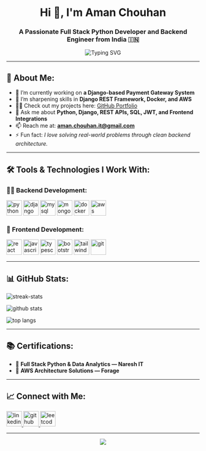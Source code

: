 <h1 align="center">Hi 👋, I'm Aman Chouhan</h1>
<h3 align="center">A Passionate Full Stack Python Developer and Backend Engineer from India 🇮🇳</h3>

<p align="center">
  <img src="https://readme-typing-svg.demolab.com?font=Fira+Code&pause=1000&color=0E75B6&width=435&lines=Backend+Developer;Full+Stack+Python+Developer;Web+Application+Builder;Frontend+Tech+Explorer" alt="Typing SVG" />
</p>

---

## 🚀 About Me:
- 🔭 I’m currently working on **a Django-based Payment Gateway System**
- 🌱 I’m sharpening skills in **Django REST Framework, Docker, and AWS**
- 👨‍💻 Check out my projects here: [GitHub Portfolio](https://github.com/amannchouhan)
- 💬 Ask me about **Python, Django, REST APIs, SQL, JWT, and Frontend Integrations**
- 📫 Reach me at: **[aman.chouhan.it@gmail.com](mailto:aman.chouhan.it@gmail.com)**
- ⚡ Fun fact: *I love solving real-world problems through clean backend architecture.*

---

## 🛠️ Tools & Technologies I Work With:

### 👨‍💻 Backend Development:
<p>
  <img src="https://cdn.jsdelivr.net/gh/devicons/devicon/icons/python/python-original.svg" alt="python" width="40" height="40"/>
  <img src="https://cdn.jsdelivr.net/gh/devicons/devicon/icons/django/django-plain.svg" alt="django" width="40" height="40"/>
  <img src="https://cdn.jsdelivr.net/gh/devicons/devicon/icons/mysql/mysql-original.svg" alt="mysql" width="40" height="40"/>
  <img src="https://cdn.jsdelivr.net/gh/devicons/devicon/icons/mongodb/mongodb-original.svg" alt="mongodb" width="40" height="40"/>
  <img src="https://cdn.jsdelivr.net/gh/devicons/devicon/icons/docker/docker-original.svg" alt="docker" width="40" height="40"/>
  <img src="https://cdn.jsdelivr.net/gh/devicons/devicon/icons/amazonwebservices/amazonwebservices-original.svg" alt="aws" width="40" height="40"/>
</p>

### 🎨 Frontend Development:
<p>
  <img src="https://cdn.jsdelivr.net/gh/devicons/devicon/icons/react/react-original.svg" alt="react" width="40" height="40"/>
  <img src="https://cdn.jsdelivr.net/gh/devicons/devicon/icons/javascript/javascript-original.svg" alt="javascript" width="40" height="40"/>
  <img src="https://cdn.jsdelivr.net/gh/devicons/devicon/icons/typescript/typescript-original.svg" alt="typescript" width="40" height="40"/>
  <img src="https://cdn.jsdelivr.net/gh/devicons/devicon/icons/bootstrap/bootstrap-plain.svg" alt="bootstrap" width="40" height="40"/>
  <img src="https://cdn.jsdelivr.net/gh/devicons/devicon/icons/tailwindcss/tailwindcss-plain.svg" alt="tailwind" width="40" height="40"/>
  <img src="https://cdn.jsdelivr.net/gh/devicons/devicon/icons/git/git-original.svg" alt="git" width="40" height="40"/>
</p>

---

## 📊 GitHub Stats:
<p>
  <img align="center" src="https://github-readme-streak-stats.herokuapp.com/?user=amannchouhan&theme=vue-dark" alt="streak-stats" />
</p>
<p>
  <img align="center" src="https://github-readme-stats.vercel.app/api?username=amannchouhan&show_icons=true&theme=vue-dark" alt="github stats" />
</p>
<p>
  <img align="center" src="https://github-readme-stats.vercel.app/api/top-langs/?username=amannchouhan&layout=compact&theme=vue-dark" alt="top langs" />
</p>

---

## 📚 Certifications:
- 📜 **Full Stack Python & Data Analytics — Naresh IT**
- 📜 **AWS Architecture Solutions — Forage**

---

## 📈 Connect with Me:
<p>
  <a href="https://www.linkedin.com/in/aman-chouhan-77938b32b" target="_blank">
    <img src="https://cdn.jsdelivr.net/gh/devicons/devicon/icons/linkedin/linkedin-original.svg" alt="linkedin" width="40" height="40"/>
  </a>
  <a href="https://github.com/amannchouhan" target="_blank">
    <img src="https://cdn.jsdelivr.net/gh/devicons/devicon/icons/github/github-original.svg" alt="github" width="40" height="40"/>
  </a>
  <a href="https://leetcode.com/u/aman2721/" target="_blank">
    <img src="https://cdn.jsdelivr.net/gh/devicons/devicon/icons/leetcode/leetcode-original.svg" alt="leetcode" width="40" height="40"/>
  </a>
</p>

---

<p align="center">
  <img src="https://capsule-render.vercel.app/api?type=waving&color=0e75b6&height=100&section=footer"/>
</p>

